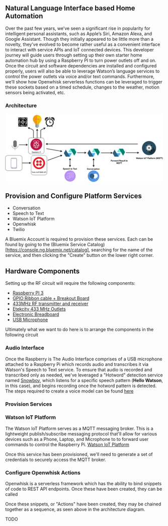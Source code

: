 ## Natural Language Interface based Home Automation
Over the past few years, we’ve seen a significant rise in popularity for intelligent personal assistants, such as Apple’s Siri, Amazon Alexa, and Google Assistant. Though they initially appeared to be little more than a novelty, they’ve evolved to become rather useful as a convenient interface to interact with service APIs and IoT connected devices. This developer journey will guide users through setting up their own starter home automation hub by using a Raspberry PI to turn power outlets off and on. Once the circuit and software dependencies are installed and configured properly, users will also be able to leverage Watson’s language services to control the power outlets via voice and/or text commands. Furthermore, we’ll show how Openwhisk serverless functions can be leveraged to trigger these sockets based on a timed schedule, changes to the weather, motion sensors being activated, etc.

### Architecture
![Architecture](/images/Architecturev2.jpg "Architecture")

## Provision and Configure Platform Services
- Conversation
- Speech to Text
- Watson IoT Platform
- Openwhisk
- Twilio

A Bluemix Account is required to provision these services. Each can be found by going to the (Bluemix Service Catalog)[https://console.ng.bluemix.net/catalog], searching for the name of the service, and then clicking the "Create" button on the lower right corner.
<Insert gif>

## Hardware Components
Setting up the RF circuit will require the following components:
- [Raspberry PI 3](https://www.raspberrypi.org/products/raspberry-pi-3-model-b/)
- [GPIO Ribbon cable + Breakout Board](https://www.adafruit.com/product/914)
- [433MHz RF transmitter and receiver](https://www.amazon.com/SMAKN%C2%AE-433Mhz-Transmitter-Receiver-Arduino/dp/B00M2CUALS)
- [Etekcity 433 MHz Outlets](https://www.amazon.com/Etekcity%C2%AE-Wireless-Control-Switches-included/dp/B00DQELHAE/)
- [Electronic Breadboard](https://www.adafruit.com/product/239)
- [USB Microphone]()

Ultimately what we want to do here is to arrange the components in the following circuit
<circuit diagram>



### Audio Interface
Once the Raspberry is
The Audio Interface comprises of a USB microphone attached to a Raspberry Pi which records audio and transcribes it via Watson's Speech to Text service. To ensure that audio is recorded and transcribed only as needed, we've leveraged a "Hotword" detection service named [Snowboy](https://snowboy.kitt.ai/), which listens for a specific speech pattern (**Hello Watson**, in this case), and begins recording once the hotword pattern is detected. The steps required to create a voice model can be found [here](http://docs.kitt.ai/snowboy/)

### Provision Services


### Watson IoT Platform
The Watson IoT Platform serves as a MQTT messaging broker. This is a lightweight publish/subscribe messaging protocol that'll allow for various devices such as a Phone, Laptop, and Microphone to
to forward user commands to control the Raspberry Pi. [Watson IoT Platform](#iot-gateway/)

Once this service has been provisioned, we'll need to generate a set of credentials to securely access the MQTT broker.

### Configure Openwhisk Actions
Openwhisk is a serverless framework which has the ability to bind snippets of code to REST API endpoints. Once these have been created, they can be called

Once these snippets, or "Actions" have been created, they may be chained together as a sequence, as seen above in the architecture diagram.


TODO

